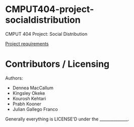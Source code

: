 CMPUT404-project-socialdistribution
===================================

CMPUT 404 Project: Social Distribution

[Project requirements](https://github.com/uofa-cmput404/project-socialdistribution/blob/master/project.org) 

Contributors / Licensing
========================

Authors:
    
* Dennea MacCallum
* Kingsley Okeke
* Kourosh Kehtari
* Prabh Kooner
* Julian Gallego Franco

Generally everything is LICENSE'D under the ______________.
